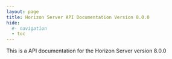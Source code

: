 ```yaml
---
layout: page
title: Horizon Server API Documentation Version 8.0.0
hide:
  #- navigation
  - toc
---
```


This is a API documentation for the Horizon Server version 8.0.0

<swagger-ui src="REST-api-docs_8.0_postRC.json"/>
